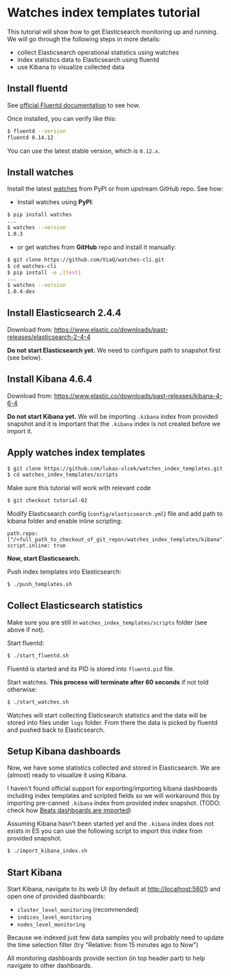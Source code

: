 # Watches index templates tutorial

This tutorial will show how to get Elasticsearch monitoring up and running. We will go through the following steps in more details:

- collect Elasticsearch operational statistics using watches
- index statistics data to Elasticsearch using fluentd
- use Kibana to visualize collected data

## Install fluentd

See [official Fluentd documentation](http://docs.fluentd.org/v0.12/categories/installation) to see how.

Once installed, you can verify like this:

````bash
$ fluentd --version
fluentd 0.14.12
````

You can use the latest stable version, which is `0.12.x`.

## Install watches

Install the latest [watches](https://github.com/ViaQ/watches-cli) from PyPI or from upstream GitHub repo. See how:

- Install watches using **PyPI**:

````bash
$ pip install watches
...
$ watches --version
1.0.3
````
-  or get watches from **GitHub** repo and install it manually:

````bash
$ git clone https://github.com/ViaQ/watches-cli.git
$ cd watches-cli
$ pip install -e .[test]
...
$ watches --version
1.0.4-dev
````

## Install Elasticsearch 2.4.4

Download from:
<https://www.elastic.co/downloads/past-releases/elasticsearch-2-4-4>

**Do not start Elasticsearch yet.** We need to configure path to snapshot first (see below).

## Install Kibana 4.6.4

Download from:
<https://www.elastic.co/downloads/past-releases/kibana-4-6-4>

**Do not start Kibana yet.** We will be importing `.kibana` index from provided snapshot
and it is important that the `.kibana` index is not created before we import it.

## Apply watches index templates

````bash
$ git clone https://github.com/lukas-vlcek/watches_index_templates.git
$ cd watches_index_templates/scripts
````

Make sure this tutorial will work with relevant code

````bash
$ git checkout tutorial-02
````

Modify Elasticsearch config (`config/elasticsearch.yml`) file and add path to kibana folder
and enable inline scripting:

    path.repo: ["/<full_path_to_checkout_of_git_repo>/watches_index_templates/kibana"]
    script.inline: true

**Now, start Elasticsearch.**

Push index templates into Elasticsearch:

````bash
$ ./push_templates.sh
````

## Collect Elasticsearch statistics

Make sure you are still in `watches_index_templates/scripts` folder (see above if not).

Start fluentd:

````bash
$ ./start_fluentd.sh
````
Fluentd is started and its PID is stored into `fluentd.pid` file.

Start watches. **This process will terminate after 60 seconds** if not told otherwise:

````bash
$ ./start_watches.sh
````
Watches will start collecting Elaticsearch statistics and the data will be stored into files under `logs` folder. From there the data is picked by fluentd and pushed back to Elasticsearch.

## Setup Kibana dashboards

Now, we have some statistics collected and stored in Elasticsearch. We are (almost) ready to visualize it using Kibana.

I haven't found official support for exporting/importing kibana dashboards including index templates and scripted fields so we will workaround this
 by importing pre-canned `.kibana` index from provided index snapshot.
 (TODO: check how [Beats dashboards are imported](https://github.com/elastic/beats/tree/master/libbeat/dashboards))

Assuming Kibana hasn't been started yet and the `.kibana` index does not exists in ES you
can use the following script to import this index from provided snapshot.

````bash
$ ./import_kibana_index.sh
````

## Start Kibana

Start Kibana, navigate to its web UI (by default at <http://localhost:5601>) and open one
of provided dashboards:

- `cluster_level_monitoring` (recommended)
- `indices_level_monitoring`
- `nodes_level_monitoring`

Because we indexed just few data samples you will probably need to update the time selection filter (try "Relative: from 15 minutes ago to Now") 

All monitoring dashboards provide section (in top header part) to help navigate to other dashboards.
